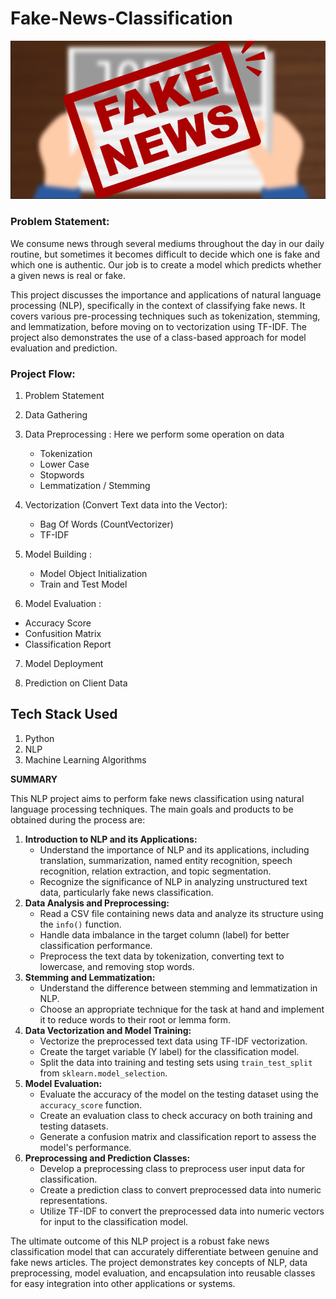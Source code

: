 # Fake-News-Classification

![Fake News](image.png)
### Problem Statement: 
We consume news through several mediums throughout the day in our daily routine, but sometimes it becomes difficult to decide which one is fake and which one is authentic. Our job is to create a model which predicts whether a given news is real or fake.

This project discusses the importance and applications of natural language processing (NLP), specifically in the context of classifying fake news. It covers various pre-processing techniques such as tokenization, stemming, and lemmatization, before moving on to vectorization using TF-IDF. The project also demonstrates the use of a class-based approach for model evaluation and prediction.



### Project Flow:
1. Problem Statement
2. Data Gathering
3. Data Preprocessing : Here we perform some operation on data
   - Tokenization
   - Lower Case
   - Stopwords 
   - Lemmatization / Stemming

5. Vectorization (Convert Text data into the Vector):
   - Bag Of Words (CountVectorizer)
   - TF-IDF

6. Model Building :
   - Model Object Initialization
   - Train and Test Model

7.  Model Evaluation :
   - Accuracy Score
   - Confusition Matrix
   - Classification Report

7. Model Deployment

8. Prediction on Client Data

## Tech Stack Used
1. Python
2. NLP
3. Machine Learning Algorithms

 **SUMMARY**
    
This NLP project aims to perform fake news classification using natural language processing techniques. The main goals and products to be obtained during the process are:
    
1. **Introduction to NLP and its Applications:**
    - Understand the importance of NLP and its applications, including translation, summarization, named entity recognition, speech recognition, relation extraction, and topic segmentation.
    - Recognize the significance of NLP in analyzing unstructured text data, particularly fake news classification.
2. **Data Analysis and Preprocessing:**
    - Read a CSV file containing news data and analyze its structure using the `info()` function.
    - Handle data imbalance in the target column (label) for better classification performance.
    - Preprocess the text data by tokenization, converting text to lowercase, and removing stop words.
3. **Stemming and Lemmatization:**
    - Understand the difference between stemming and lemmatization in NLP.
    - Choose an appropriate technique for the task at hand and implement it to reduce words to their root or lemma form.
4. **Data Vectorization and Model Training:**
    - Vectorize the preprocessed text data using TF-IDF vectorization.
    - Create the target variable (Y label) for the classification model.
    - Split the data into training and testing sets using `train_test_split` from `sklearn.model_selection`.
5. **Model Evaluation:**
    - Evaluate the accuracy of the model on the testing dataset using the `accuracy_score` function.
    - Create an evaluation class to check accuracy on both training and testing datasets.
    - Generate a confusion matrix and classification report to assess the model's performance.
6. **Preprocessing and Prediction Classes:**
    - Develop a preprocessing class to preprocess user input data for classification.
    - Create a prediction class to convert preprocessed data into numeric representations.
    - Utilize TF-IDF to convert the preprocessed data into numeric vectors for input to the classification model.
    
The ultimate outcome of this NLP project is a robust fake news classification model that can accurately differentiate between genuine and fake news articles. The project demonstrates key concepts of NLP, data preprocessing, model evaluation, and encapsulation into reusable classes for easy integration into other applications or systems.
